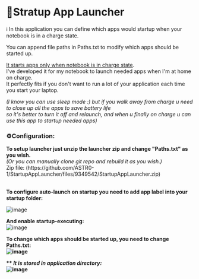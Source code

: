 <h1>💾Stratup App Launcher</h1>
ℹ️ In this application you can define which apps would startup when your notebook is in a charge state.<br>

You can append file paths in Paths.txt to modify which apps should be started up.<br>

<ins>It starts apps only when notebook is in charge state</ins>.<br>
I've developed it for my notebook to launch needed apps when I'm at home on charge.<br>
It perfectly fits if you don't want to run a lot of your application each time you start your laptop.<br>

<i>(I know you can use sleep mode :) but if you walk away from charge u need to close up all the apps to save battery life<br>
so it's better to turn it off and relaunch, and when u finally on charge u can use this app to startup needed apps)</i>

<h3><b>⚙️Configuration:</b></h3>
<b>To setup launcher just unzip the launcher zip and change "Paths.txt" as you wish.</b><br>
<i>(Or you can manually clone git repo and rebuild it as you wish.)</i><br>
Zip file: (https://github.com/ASTR0-1/StartupAppLauncher/files/9349542/StartupAppLauncher.zip) <br><br>


<b>To configure auto-launch on startup you need to add app label into your startup folder:</b><br>

![image](https://user-images.githubusercontent.com/71894616/184635176-a3a0fb79-20b4-467e-8f07-e869ea2deb4c.png)
<br>

<b>And enable startup-executing:</b><br>
![image](https://user-images.githubusercontent.com/71894616/184635371-e8657966-2cdf-42f9-9f5a-33bb33ed70f6.png)
<br>

<b>To change which apps should be started up, you need to change Paths.txt:<b><br>
![image](https://user-images.githubusercontent.com/71894616/184637499-42aa5f74-1e2f-4d80-baeb-8dca00aa6d87.png)
<br>

** <i>It is stored in application directory:</i><br>
![image](https://user-images.githubusercontent.com/71894616/184849319-449dfd7b-11ee-4027-90ef-70c0fbab8417.png)

